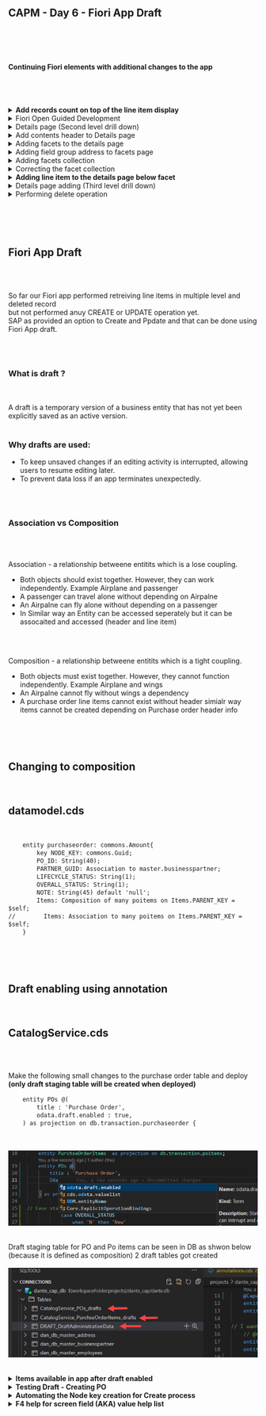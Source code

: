 ## CAPM - Day 6 - Fiori App Draft

</br>
</br>
</br>

#### Continuing Fiori elements with additional changes to the app 

</br>
</br>
</br>

<details>
  <summary> <b> Add records count on top of the line item display </b> </summary>
</br>
</br>
Make the following changes to <b>(annotations.cds)</b> as shown below 
</br>
</br>

``` cds 
],
    HeaderInfo  : {
        $Type : 'UI.HeaderInfoType',
        TypeName : 'Purchase Order',
        TypeNamePlural : 'Purchase Orders',
    },

    }

``` 

</br>
dont forget to add the comma it is the completion of previous block and adding the new block below
</br>
<img src="./files/capmd6-1.png" >
</br>
</br>
</br>
</details>


<details>
  <summary> Fiori Open Guided Development  </summary>
</br>
</br>
    
There is another way to develop Fiori apps <b>(Fiori Open Guided Development)</b>
</br>
</br>
This approach uses firoi development based on XML annotations not CDS annotations 
</br>
you can access it by following steps <b> (Menu--> View--> Command and pallete) </b>
</br>
</br>
<img src="./files/capmd6-2.png" >
</br>
<img src="./files/capmd6-3.png" >
</br>
<img src="./files/capmd6-4.png" >
</br>
<img src="./files/capmd6-5.png" >
</br>
<img src="./files/capmd6-6.png" >
</br>
</br>

when insert snippet is selcted the folowing code gets generated and the file is opened in Fiori application modeler
</br>
<img src="./files/capmd6-7.png" >
</br>
<img src="./files/capmd6-8.png" >
</br>
</br>
</br>
</details>


<details>
  <summary> Details page (Second level drill down)  </summary>
</br>
Now will add page map (detaild page pop in from side) next to existing report - follow the steps 
</br>
Right click purchaseorder app folder and select - show page map - option 
</br>
<img src="./files/capmd6-9.png" >
</br>
</br>

select the setting and go back to the purchase order page and refresh (use cds run / watch) if it is not running 
</br>
<img src="./files/capmd6-10.png" >
</br>
<img src="./files/capmd6-11.png" >
</br>
</br>
</details>


<details>
      <summary> Add contents header to Details page  </summary>
Now will add the details to the details page as shown below
</br>
</br>

make the fcollwing changes to annotations.cds 
</br>
</br>

``` cds 

    HeaderInfo  : {
        $Type : 'UI.HeaderInfoType',
        TypeName : 'Purchase Order',
        TypeNamePlural : 'Purchase Orders',
        Title:{
            Label : 'Purchase Order Id',
            Value : PO_ID
        },
        Description:{
            Label : 'Supplier',
            Value : PARTNER_GUID.COMPANY_NAME
        },
        ImageUrl: 'https://upload.wikimedia.org/wikipedia/commons/thumb/5/59/SAP_2011_logo.svg/2560px-SAP_2011_logo.svg.png' 
    },
``` 

</br>
</br>
<img src="./files/capmd6-12.png" >
</br>
<img src="./files/capmd6-13.png" >
</br>
</br>
</details>


<details>
      <summary> Adding facets to the details page  </summary>
</br>
</br>
make the following changes to annotations.cds 
</br>
</br>

```cds

    HeaderInfo  : {
        $Type : 'UI.HeaderInfoType',
        TypeName : 'Purchase Order',
        TypeNamePlural : 'Purchase Orders',
        Title:{
            Label : 'Purchase Order Id',
            Value : PO_ID
        },
        Description:{
            Label : 'Supplier',
            Value : PARTNER_GUID.COMPANY_NAME
        },
        ImageUrl: 'https://upload.wikimedia.org/wikipedia/commons/thumb/5/59/SAP_2011_logo.svg/2560px-SAP_2011_logo.svg.png' 
    },
Facets  : [{
    $Type: 'UI.ReferenceFacet',
    Label: 'More Details',
    Target: ![@UI.FieldGroup#DanteFields]
}
    
],

FieldGroup#DanteFields  : {
    $Type : 'UI.FieldGroupType',
    Data:[
        {
            $Type: 'UI.DataField',
            Value:PO_ID
        },
        {
            $Type: 'UI.DataField',
            Value:PARTNER_GUID.NODE_KEY
        },
        {
            $Type: 'UI.DataField',
            Value:PARTNER_GUID.BP_ID
        },        
        {
            $Type: 'UI.DataField',
            Value:PARTNER_GUID.COMPANY_NAME 
        },
        {
            $Type: 'UI.DataField',
            Value:GROSS_AMOUNT
        },
        {
            $Type: 'UI.DataField',
            Value:NET_AMOUNT
        },
                {
            $Type: 'UI.DataField',
            Value:TAX_AMOUNT
        },
        {
            $Type: 'UI.DataField',
            Value:CURRENCY_code
        },
        {
            $Type: 'UI.DataField',
            Value:LIFECYCLE_STATUS
        }
                                
    ]
}

    }

);


```

</br>
</br>
<img src="./files/capmd6-14.png" >
</br>
<img src="./files/capmd6-15.png" >
</br>
</br>
</details>


<details>
      <summary> Adding field group address to facets page  </summary>
</br>
</br>
Now will add additional data to the details page as shown below (add the facet details address) 
</br>
</br>

``` cds 
Facets  : [{
    $Type: 'UI.ReferenceFacet',
    Label: 'More Details',
    Target: ![@UI.FieldGroup#DanteFields]
},
{
    $Type: 'UI.ReferenceFacet',
    Label: 'Address Details',
    Target: ![@UI.FieldGroup#AddressFields]
}
    
],


FieldGroup#AddressFields  : {
    $Type : 'UI.FieldGroupType',
    Data:[
        {
            $Type: 'UI.DataField',
            Value:PARTNER_GUID.ADDRESS_GUID.COUNTRY
        },
        {
            $Type: 'UI.DataField',
            Value:PARTNER_GUID.ADDRESS_GUID.STREET
        },
        {
            $Type: 'UI.DataField',
            Value:PARTNER_GUID.ADDRESS_GUID.CITY
        }

    ]
                          
},

FieldGroup#DanteFields  : {
    $Type : 'UI.FieldGroupType',
    Data:[
        {
            $Type: 'UI.DataField',
            Value:PO_ID
        },
        {
            $Type: 'UI.DataField',
            Value:PARTNER_GUID.NODE_KEY
        },
        {
            $Type: 'UI.DataField',
            Value:PARTNER_GUID.BP_ID
        },        
        {
            $Type: 'UI.DataField',
            Value:PARTNER_GUID.COMPANY_NAME 
        },
        {
            $Type: 'UI.DataField',
            Value:GROSS_AMOUNT
        },
        {
            $Type: 'UI.DataField',
            Value:NET_AMOUNT
        },
                {
            $Type: 'UI.DataField',
            Value:TAX_AMOUNT
        },
        {
            $Type: 'UI.DataField',
            Value:CURRENCY_code
        },
        {
            $Type: 'UI.DataField',
            Value:LIFECYCLE_STATUS
        }
                                
    ]
}
    }

);


```

</br>
<img src="./files/capmd6-16.png" >
</br>
<img src="./files/capmd6-17.png" >
</br>
</br>
</details>

<details>
      <summary> Adding facets collection  </summary>
</br>
</br>
Now if i want to combine two different blocks in same section need to define (Collection facets) as shown below
</br>
</br>

```cds 
Facets                   : [{
        $Type : 'UI.CollectionFacet',
        Facets: [
            {
                $Type : 'UI.ReferenceFacet',
                Label : 'More Details',
                Target: ![@UI.FieldGroup#DanteFields]
            },
            {
                $Type : 'UI.ReferenceFacet',
                Label : 'Address Details',
                Target: ![@UI.FieldGroup#AddressFields]
            },
        ],
    },
    
],
```

</br>
</br>
<img src="./files/capmd6-18.png" >
</br>
</br>
</details>


<details>
      <summary> Correcting the facet collection   </summary>
</br>
</br>
    
Now more details group look not fitting aesthetics so correcting the facet section breaking it to 3 groups as shown below 
</br>
</br>

```cds

Facets                   : [{
        $Type : 'UI.CollectionFacet',
        Facets: [
            {
                $Type : 'UI.ReferenceFacet',
                Label : 'More Details',
                Target: ![@UI.FieldGroup#DanteFields]
            },
            {
                $Type : 'UI.ReferenceFacet',
                Label : 'Address Details',
                Target: ![@UI.FieldGroup#AddressFields]
            },
                        {
                $Type : 'UI.ReferenceFacet',
                Label : 'Amount Details',
                Target: ![@UI.FieldGroup#AmountFields]
            },
        ],
    },
    
],


FieldGroup#AddressFields  : {
    $Type : 'UI.FieldGroupType',
    Data:[
        {
            $Type: 'UI.DataField',
            Value:PARTNER_GUID.ADDRESS_GUID.COUNTRY
        },
        {
            $Type: 'UI.DataField',
            Value:PARTNER_GUID.ADDRESS_GUID.STREET
        },
        {
            $Type: 'UI.DataField',
            Value:PARTNER_GUID.ADDRESS_GUID.CITY
        }

    ]
                          
},


FieldGroup#AmountFields  : {
    $Type : 'UI.FieldGroupType',
    Data:[
        {
            $Type: 'UI.DataField',
            Value:GROSS_AMOUNT
        },
        {
            $Type: 'UI.DataField',
            Value:NET_AMOUNT
        },
                {
            $Type: 'UI.DataField',
            Value:TAX_AMOUNT
        },
        {
            $Type: 'UI.DataField',
            Value:CURRENCY_code
        },

    ]
                          
},

FieldGroup#DanteFields  : {
    $Type : 'UI.FieldGroupType',
    Data:[
        {
            $Type: 'UI.DataField',
            Value:PO_ID
        },
        {
            $Type: 'UI.DataField',
            Value:PARTNER_GUID.NODE_KEY
        },
        {
            $Type: 'UI.DataField',
            Value:PARTNER_GUID.BP_ID
        },        
        {
            $Type: 'UI.DataField',
            Value:PARTNER_GUID.COMPANY_NAME 
        },
        {
            $Type: 'UI.DataField',
            Value:LIFECYCLE_STATUS
        }
                                
    ]
}

```

</br>
</br>
<img src="./files/capmd6-19.png" >
</br>
</br>
</details>


<details>
  <summary> <b> Adding line item to the details page below facet </b> </summary>
</br>
</br>

We added UI proerpties so far to purchase order section we should add seperate bloc kfor purchase order line items as shown below
</br>
</br>

add the following block of code below at the end of the file - a new section for purchase order line items
</br>
</br>

```cds
annotate CatalogService.PurchseOrderItems with @(

UI: {LineItem: [
    {
        $Type: 'UI.DataField',
        Value: PO_ITEM_POS
    },
    {
        $Type: 'UI.DataField',
        Value: PRODUCT_GUID_NODE_KEY,
    },
    // {
    //     $Type: 'UI.DataField',
    //     Value: PRODUCT_GUID.ProductId,
    // },

    {
        $Type: 'UI.DataField',
        Value: GROSS_AMOUNT,
    },
    {
        $Type: 'UI.DataField',
        Value: NET_AMOUNT,
    },
    {
        $Type: 'UI.DataField',
        Value: TAX_AMOUNT,
    },
    {
        $Type: 'UI.DataField',
        Value: CURRENCY_code,
    },

], }

);


```

</br>
</br>

add the following block of code below facet section as instructed in the image
</br>
</br>

``` cds
        {
            $Type : 'UI.ReferenceFacet',
            Label : 'Line Items',
            Target: Items.![@UI.LineItem]
        },
```

</br>
<img src="./files/capmd6-20.png" >
</br>
</br>
<img src="./files/capmd6-21.png" >
</br>
</br>
</br>


also a small change in CatalogService.cds file as mentioned below 
</br>
- comment the line (entity CProductValuesView)
- add the line entity ProductSet
</br>
</br>

```cds

 entity ProductSet as projection on db.master.product; 
    //entity CProductValuesView as projection on cds.CDSViews.CProductValuesView;

```
</br>
</br>
</details>

<details>
  <summary> Details page adding (Third level drill down)  </summary>
</br>
</br>

```cds

// Purchase order item entity

annotate CatalogService.PurchseOrderItems with @(

UI: {
        LineItem: [
            {
                $Type: 'UI.DataField',
                Value: PO_ITEM_POS
            },
            {
                $Type: 'UI.DataField',
                Value: PRODUCT_GUID_NODE_KEY,
            },
            // {
            //     $Type: 'UI.DataField',
            //     Value: PRODUCT_GUID.ProductId,
            // },

            {
                $Type: 'UI.DataField',
                Value: GROSS_AMOUNT,
            },
            {
                $Type: 'UI.DataField',
                Value: NET_AMOUNT,
            },
            {
                $Type: 'UI.DataField',
                Value: TAX_AMOUNT,
            },
            {
                $Type: 'UI.DataField',
                Value: CURRENCY_code,
            },
        ], 
        HeaderInfo  : {
            $Type : 'UI.HeaderInfoType',
            TypeName : 'Item',
            TypeNamePlural : 'Items',
            Title:{
                $Type : 'UI.DataField',
                Value : NODE_KEY,               
            },
            Description:{
                $Type : 'UI.DataField',
                Value : PO_ITEM_POS,               
            },            
        },
        Facets : [
                {
                  $Type : 'UI.ReferenceFacet',
                  Target: '@UI.FieldGroup#LineItemHeader',
                  Label : 'More Info'
                },
                {
                  $Type : 'UI.ReferenceFacet',
                  Target: '@UI.FieldGroup#ProductDetails',
                  Label : 'Product details'
                },                
        ],

FieldGroup #LineItemHeader : {
        $Type: 'UI.FieldGroupType',
        Data : [
            {
                $Type: 'UI.DataField',
                Value: PO_ITEM_POS
            },
            {
                $Type: 'UI.DataField',
                Value: PRODUCT_GUID_NODE_KEY
            },
            {
                $Type: 'UI.DataField',
                Value: GROSS_AMOUNT
            },
            {
                $Type: 'UI.DataField',
                Value: NET_AMOUNT
            },
            {
                $Type: 'UI.DataField',
                Value: TAX_AMOUNT
            },
            {
                $Type: 'UI.DataField',
                Value: CURRENCY_code
            }                                                            
            
        ],
    },

FieldGroup #ProductDetails: {
        $Type: 'UI.FieldGroupType',
        Data : [
            {
                $Type: 'UI.DataField',
                Value: PRODUCT_GUID.PRODUCT_ID
            },
            {
                $Type: 'UI.DataField',
                Value: PRODUCT_GUID.Description
            },
            {
                $Type: 'UI.DataField',
                Value: PRODUCT_GUID.TYPE_CODE
            },
            {
                $Type: 'UI.DataField',
                Value: PRODUCT_GUID.CATEGORY
            },
            {
                $Type: 'UI.DataField',
                Value: PRODUCT_GUID.SUPPLIER_GUID.COMPANY_NAME
            },
            {
                $Type: 'UI.DataField',
                Value: PRODUCT_GUID.TAX_TARIF_CODE
            }    
        ],
    },    

    }

);


```

</br>
</br>
<img src="./files/capmd6-22.png" >
</br>
</br>
</br>
</details>


<details>
<summary> Performing delete operation </summary>
</br>
</br>
delete operation is available by default on the page app allows us to delete the records as shown below 
</br>
</br>
<img src="./files/capmd6-23.png" >
<img src="./files/capmd6-24.png" >
<img src="./files/capmd6-25.png" >
</br>
</br>
</br>
</details>

</br>
</br>
</br>
</br>


## Fiori App Draft

</br>
</br>

So far our Fiori app performed retreiving line items in multiple level and deleted record 
</br>  but not performed anuy CREATE or UPDATE operation yet.
</br>  SAP as provided an option to Create and Ppdate and that can be done using Fiori App draft.

</br>
</br>

### What is draft ? 
</br>
</br>
A draft is a temporary version of a business entity that has not yet been explicitly saved as an active version.
</br>
</br>

### Why drafts are used:
- To keep unsaved changes if an editing activity is interrupted, allowing users to resume editing later.
- To prevent data loss if an app terminates unexpectedly.
</br>
</br>

### Association vs Composition 
</br>
</br>

Association - a relationship betweene entitits which is a lose coupling. 
- Both objects should exist together. However, they can work independently. Example Airplane and passenger
- A passenger can travel alone without depending on Airpalne 
- An Airpalne can fly alone without depending on a passenger 
- In Similar way an Entity can be accessed seperately but it can be assocaited and accessed (header and line item) 

</br>
</br>

Composition - a relationship betweene entitits which is a tight coupling. 
- Both objects must exist together. However, they cannot function independently. Example Airplane and wings
- An Airpalne cannot fly without wings a dependency
- A purchase order line items cannot exist without header simialr way items cannot be created depending on Purchase order header info

</br>
</br>
</br>

## Changing to composition
</br>

## datamodel.cds
</br>

```cds
    entity purchaseorder: commons.Amount{
        key NODE_KEY: commons.Guid;
        PO_ID: String(40);
        PARTNER_GUID: Association to master.businesspartner;
        LIFECYCLE_STATUS: String(1);
        OVERALL_STATUS: String(1);
        NOTE: String(45) default 'null';
        Items: Composition of many poitems on Items.PARENT_KEY = $self;
//        Items: Association to many poitems on Items.PARENT_KEY = $self;
    }
```


</br>
</br>
</br>

## Draft enabling using annotation
</br>

## CatalogService.cds
</br>
</br>

Make the following small changes to the purchase order table and deploy 
</br> <b>(only draft staging table will be created when deployed)</b>
</br>

```cds
    entity POs @(
        title : 'Purchase Order',
        odata.draft.enabled : true,    
    ) as projection on db.transaction.purchaseorder {
```

</br>
</br>
<img src="./files/capmd6-26.png" >
</br>
</br>

Draft staging table for PO and Po items can be seen in DB as shwon below 
</br> (because it is defined as composition) 2 draft tables got created 
</br>
</br>
<img src="./files/capmd6-27.png" >
</br>
</br>


<details>
  <summary> <b> Items available in app after draft enabled </b> </summary>
</br>
</br>
  <img src="./files/capmd6-28.png" >
</br>
  <img src="./files/capmd6-29.png" >
</br>
  <img src="./files/capmd6-30.png" >
</br>
</details>


<details>
  <summary> <b> Testing Draft - Creating PO </b> </summary>
</br>
</br>
  <img src="./files/capmd6-31.png" >
</br>
  <img src="./files/capmd6-32.png" >
</br>
</br>

Anything which is entered and not saved can be found in own draft
</br>
<img src="./files/capmd6-33.png" >
</br>
</br>

Now ill enter the values for header and items 
</br>
<img src="./files/capmd6-34.png" >
</br>
<img src="./files/capmd6-35.png" >
</br>
</br>

A draft saved for header and items 
</br>
<img src="./files/capmd6-36.png" >
</br>
</br>

save the values and you can see object created notification 
</br>
<img src="./files/capmd6-37.png" >
</br>
</br>
</br>

After saving you can see draft and saved version option on top 
</br>
<img src="./files/capmd6-38.png" >
</br>
</br>
</details>



<details>
  <summary> <b> Automating the Node key creation for Create process </b> </summary>
</br>
</br>

Make the code changes in <b> datamodels.cds </b>  under transaction section 
</br>
</br>

```cds

// transaction table 
context transaction {
    entity purchaseorder: cuid, commons.Amount{
        // key NODE_KEY: commons.Guid;
        PO_ID: String(40);
        PARTNER_GUID: Association to master.businesspartner;
        LIFECYCLE_STATUS: String(1);
        OVERALL_STATUS: String(1);
        NOTE: String(45) default 'null';
        Items: Composition of many poitems on Items.PARENT_KEY = $self;
//        Items: Association to many poitems on Items.PARENT_KEY = $self;
    }

    entity poitems: cuid, commons.Amount{
        // key NODE_KEY: commons.Guid;
        PARENT_KEY: Association to purchaseorder;
        PO_ITEM_POS: Integer;
        PRODUCT_GUID: Association to master.product;
}


```

</br>
</br>

### also remove the respective node key field in both po and po item *.csv files and load and deploy
</br>
- downlaod the .csv file (dan.db.transaction-purchaseorder.csv) , (dan.db.transaction-poitems.csv) from CSV folder
- remove the node key fields
- upload the csv file to the CSV folder 
</br>
</br>


(po items file can be deleted as Shown below)
</br>
<img src="./files/capmd6-39.png" > 
</br>
</br>
</details>



<details>
  <summary> <b> F4 help for screen field (AKA) <b> value help list </b> </b> </summary>
</br>
</br>

</br>
</br>
</details>


</br>
</br>
</br>
</br>
</br>


</br>
</br>
</br>
</br>
</br>
</br>
</br>
</br>
</br>
</br>
</br>
</br>
</br>
</br>
</br>
</br>
</br>

<!--
<details>
  <summary> <b> REFERENCE sample for drill down </b> </summary>
</br>
</br>

</br>
</br>
</details>
-->


